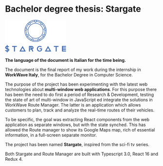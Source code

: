 # Bachelor degree thesis: Stargate

![](immagini/logo.png)

**The language of the document is Italian for the time being.**

The document is the final report of my work during the internship in **WorkWave Italy**, for the Bachelor Degree in Computer Science.

The purpose of the project has been experimenting with the latest web technologies about **multi-window web applications**. For this purpose there has been the need to do first a period of Research & Development, testing the state of art of multi-window in JavaScript ed integrate the solutions in WorkWave Route Manager. The latter is an application which allows customers to plan, track and analyze the real-time routes of their vehicles.

To be specific, the goal was extracting React components from the web application as separate windows, but with the state synched. This has allowed the Route manager to show its Google Maps map, rich of essential information, in a full-screen separate monitor.

The project has been named **Stargate**, inspired from the sci-fi tv series.

Both Stargate and Route Manager are built with Typescript 3.0, React 16 and Redux 4.
